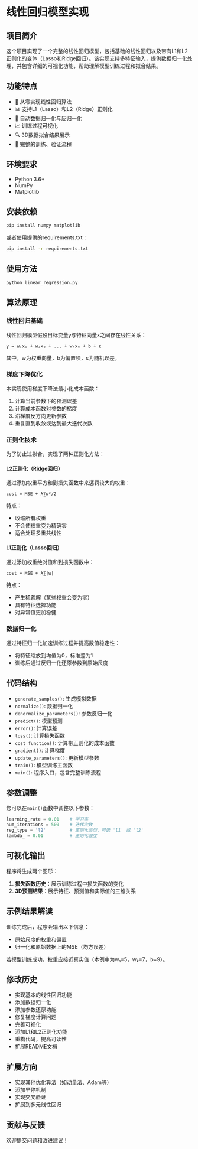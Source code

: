 # 线性回归模型实现

## 项目简介

这个项目实现了一个完整的线性回归模型，包括基础的线性回归以及带有L1和L2正则化的变体（Lasso和Ridge回归）。该实现支持多特征输入，提供数据归一化处理，并包含详细的可视化功能，帮助理解模型训练过程和拟合结果。

## 功能特点

- 🔧 从零实现线性回归算法
- 📊 支持L1（Lasso）和L2（Ridge）正则化
- 🧮 自动数据归一化与反归一化
- 📈 训练过程可视化
- 🔍 3D数据拟合结果展示
- 🔄 完整的训练、验证流程

## 环境要求

- Python 3.6+
- NumPy
- Matplotlib

## 安装依赖

```bash
pip install numpy matplotlib
```
或者使用提供的requirements.txt：
```bash
pip install -r requirements.txt
```

## 使用方法

```bash
python linear_regression.py
```

## 算法原理

### 线性回归基础

线性回归模型假设目标变量y与特征向量x之间存在线性关系：

```
y = w₁x₁ + w₂x₂ + ... + wₙxₙ + b + ε
```

其中，w为权重向量，b为偏置项，ε为随机误差。

### 梯度下降优化

本实现使用梯度下降法最小化成本函数：
1. 计算当前参数下的预测误差
2. 计算成本函数对参数的梯度
3. 沿梯度反方向更新参数
4. 重复直到收敛或达到最大迭代次数

### 正则化技术

为了防止过拟合，实现了两种正则化方法：

#### L2正则化（Ridge回归）

通过添加权重平方和到损失函数中来惩罚较大的权重：

```
cost = MSE + λ∑w²/2
```

特点：
- 收缩所有权重
- 不会使权重变为精确零
- 适合处理多重共线性

#### L1正则化（Lasso回归）

通过添加权重绝对值和到损失函数中：

```
cost = MSE + λ∑|w|
```

特点：
- 产生稀疏解（某些权重会变为零）
- 具有特征选择功能
- 对异常值更加稳健

### 数据归一化

通过特征归一化加速训练过程并提高数值稳定性：
- 将特征缩放到均值为0，标准差为1
- 训练后通过反归一化还原参数到原始尺度

## 代码结构

- `generate_samples()`: 生成模拟数据
- `normalize()`: 数据归一化
- `denormalize_parameters()`: 参数反归一化
- `predict()`: 模型预测
- `error()`: 计算误差
- `loss()`: 计算损失函数
- `cost_function()`: 计算带正则化的成本函数
- `gradient()`: 计算梯度
- `update_parameters()`: 更新模型参数
- `train()`: 模型训练主函数
- `main()`: 程序入口，包含完整训练流程

## 参数调整

您可以在`main()`函数中调整以下参数：

```python
learning_rate = 0.01    # 学习率
num_iterations = 500    # 迭代次数
reg_type = 'l2'         # 正则化类型，可选 'l1' 或 'l2'
lambda_ = 0.01          # 正则化强度
```

## 可视化输出

程序将生成两个图形：
1. **损失函数历史**：展示训练过程中损失函数的变化
2. **3D预测结果**：展示特征、预测值和实际值的三维关系

## 示例结果解读

训练完成后，程序会输出以下信息：

- 原始尺度的权重和偏置
- 归一化和原始数据上的MSE（均方误差）

若模型训练成功，权重应接近真实值（本例中为w₁=5，w₂=7，b=9）。

## 修改历史

- 实现基本的线性回归功能
- 添加数据归一化
- 添加参数还原功能
- 修复梯度计算问题
- 完善可视化
- 添加L1和L2正则化功能
- 重构代码，提高可读性
- 扩展README文档

## 扩展方向

- 实现其他优化算法（如动量法、Adam等）
- 添加早停机制
- 实现交叉验证
- 扩展到多元线性回归

## 贡献与反馈

欢迎提交问题和改进建议！
